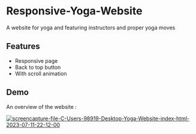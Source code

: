 
# Responsive-Yoga-Website

A website for yoga and featuring instructors and proper yoga moves




## Features

- Responsive page
- Back to top button
- With scroll animation



## Demo

An overview of the website :

<a href="https://ibb.co/ypZnSMw"><img src="https://i.ibb.co/FXybVfS/screencapture-file-C-Users-98919-Desktop-Yoga-Website-index-html-2023-07-11-22-12-00.png" alt="screencapture-file-C-Users-98919-Desktop-Yoga-Website-index-html-2023-07-11-22-12-00" border="0"></a>
